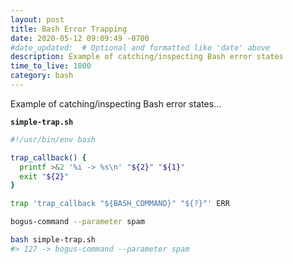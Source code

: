 ```yaml
---
layout: post
title: Bash Error Trapping
date: 2020-05-12 09:09:49 -0700
#date_updated:  # Optional and formatted like 'date' above
description: Example of catching/inspecting Bash error states
time_to_live: 1800
category: bash
---
```





Example of catching/inspecting Bash error states...


**`simple-trap.sh`**


```bash
#!/usr/bin/env bash

trap_callback() {
  printf >&2 '%i -> %s\n' "${2}" "${1}"
  exit "${2}"
}

trap 'trap_callback "${BASH_COMMAND}" "${?}"' ERR

bogus-command --parameter spam
```


```bash
bash simple-trap.sh
#> 127 -> bogus-command --parameter spam
```

